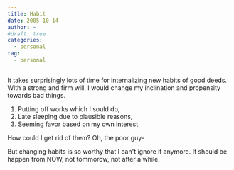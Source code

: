 ```yaml
---
title: Habit
date: 2005-10-14
author: ~
#draft: true
categories:
  - personal
tag:
  - personal
---
```




It takes surprisingly lots of time for internalizing new habits of good deeds.
With a strong and firm will, I would change my inclination and propensity towards bad things.

1. Putting off works which I sould do,
2. Late sleeping due to plausible reasons,
3. Seeming favor based on my own interest

How could I get rid of them?
Oh, the poor guy-

But changing habits is so worthy that I can't ignore it anymore.
It should be happen from NOW, not tommorow, not after a while.


 






